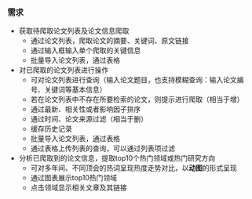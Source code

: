 ### 需求

- 获取待爬取论文列表及论文信息爬取
  - 通过论文列表，爬取论文的摘要、关键词、原文链接
  - 通过输入框输入单个爬取的关键信息
  - 批量导入论文列表，通过表格
- 对已爬取的论文列表进行操作
  - 可对论文列表进行查询（输入论文题目，也支持模糊查询：输入论文编号、关键词等基本信息）
  - 若在论文列表中不存在所要检索的论文，则提示进行爬取（相当于增）
  - 通过最新、相关性或者影响因子排序
  - 通过时间、论文来源过滤（相当于删）
  - 缓存历史记录
  - 批量导入论文列表，通过表格
  - 通过表格上传列表的查询，可以通过列表项过滤
- 分析已爬取到的论文信息，提取top10个热门领域或热门研究方向
  - 可对多年间、不同顶会的热词呈现热度走势对比，以**动图**的形式呈现
  - 通过图表展示top10热门领域
  - 点击领域显示相关文章及其链接

